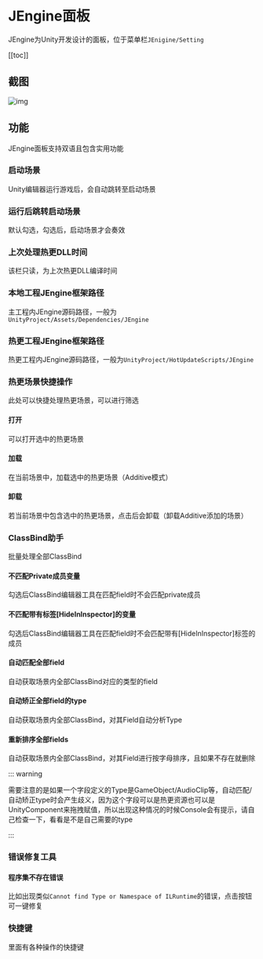# JEngine面板

JEngine为Unity开发设计的面板，位于菜单栏```JEnigine/Setting```

[[toc]]



## 截图

![img](https://s1.ax1x.com/2022/05/22/OxrbKf.png)

## 功能

JEngine面板支持双语且包含实用功能

### 启动场景

Unity编辑器运行游戏后，会自动跳转至启动场景

### 运行后跳转启动场景

默认勾选，勾选后，启动场景才会奏效

### 上次处理热更DLL时间

该栏只读，为上次热更DLL编译时间

### 本地工程JEngine框架路径

主工程内JEngine源码路径，一般为```UnityProject/Assets/Dependencies/JEngine```



### 热更工程JEngine框架路径

热更工程内JEngine源码路径，一般为```UnityProject/HotUpdateScripts/JEngine```



### 热更场景快捷操作

此处可以快捷处理热更场景，可以进行筛选

#### 打开

可以打开选中的热更场景

#### 加载

在当前场景中，加载选中的热更场景（Additive模式）

#### 卸载

若当前场景中包含选中的热更场景，点击后会卸载（卸载Additive添加的场景）

### ClassBind助手

批量处理全部ClassBind

#### 不匹配Private成员变量

勾选后ClassBind编辑器工具在匹配field时不会匹配private成员

#### 不匹配带有标签[HideInInspector]的变量

勾选后ClassBind编辑器工具在匹配field时不会匹配带有[HideInInspector]标签的成员

#### 自动匹配全部field

自动获取场景内全部ClassBind对应的类型的field

#### 自动矫正全部field的type

自动获取场景内全部ClassBind，对其Field自动分析Type

#### 重新排序全部fields

自动获取场景内全部ClassBind，对其Field进行按字母排序，且如果不存在就删除



::: warning

需要注意的是如果一个字段定义的Type是GameObject/AudioClip等，自动匹配/自动矫正type时会产生歧义，因为这个字段可以是热更资源也可以是UnityComponent来拖拽赋值，所以出现这种情况的时候Console会有提示，请自己检查一下，看看是不是自己需要的type

:::



### 错误修复工具

#### 程序集不存在错误

比如出现类似```Cannot find Type or Namespace of ILRuntime```的错误，点击按钮可一键修复



### 快捷键

里面有各种操作的快捷键